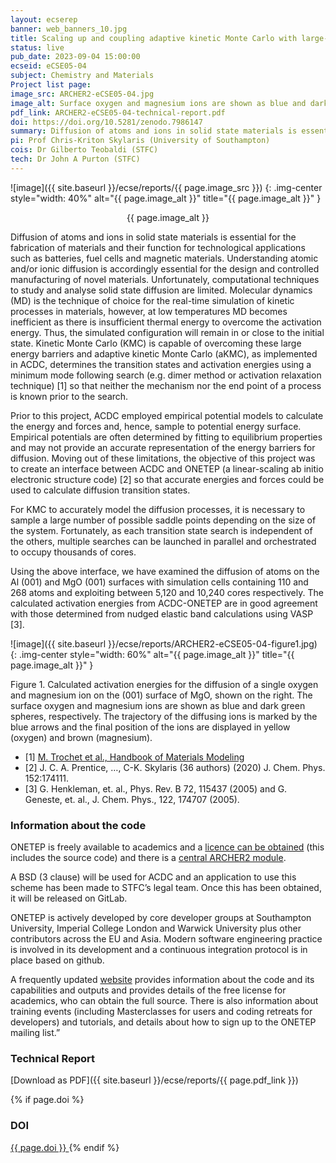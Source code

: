 ```yaml
---
layout: ecserep
banner: web_banners_10.jpg
title: Scaling up and coupling adaptive kinetic Monte Carlo with large-scale DFT
status: live
pub_date: 2023-09-04 15:00:00
ecseid: eCSE05-04
subject: Chemistry and Materials
Project list page:
image_src: ARCHER2-eCSE05-04.jpg
image_alt: Surface oxygen and magnesium ions are shown as blue and dark green spheres, respectively
pdf_link: ARCHER2-eCSE05-04-technical-report.pdf
doi: https://doi.org/10.5281/zenodo.7986147
summary: Diffusion of atoms and ions in solid state materials is essential for the function of products such as batteries, fuel cells and magnetic materials. Understanding atomic and/or ionic diffusion is therefore essential for the design and controlled manufacture of novel materials. However, computational techniques to study and analyse solid state diffusion are limited. The adaptive kinetic Monte Carlo method (aKMC) based on empirical potentials allows for material properties to be calculated efficiently, but it has clear limitations in its accuracy for certain chemical processes. In contrast, Density Functional Theory (DFT) calculations overcome these limitations, but are computationally more expensive. The recent availability of large numbers of cores on ARCHER2 provides an opportunity to combine these two approaches and develop methodologies capable of harnessing in excess of 100,000 cores. This eCSE project developed an interface to combine an aKMC program (ACDC) and a linear-scaling DFT program (ONETEP), making it possible to undertake large-scale aKMC simulations with a higher degree of accuracy than was previously possible.
pi: Prof Chris-Kriton Skylaris (University of Southampton)
cois: Dr Gilberto Teobaldi (STFC)
tech: Dr John A Purton (STFC)
---
```




![image]({{ site.baseurl }}/ecse/reports/{{ page.image_src }})
{: .img-center style="width: 40%" alt="{{ page.image_alt }}" title="{{ page.image_alt }}" }

<p align="center">{{ page.image_alt }}</p>


Diffusion of atoms and ions in solid state materials is essential for the fabrication of materials and their function for technological applications such as batteries, fuel cells and magnetic materials. Understanding atomic and/or ionic diffusion is accordingly essential for the design and controlled manufacturing of novel materials.  Unfortunately, computational techniques to study and analyse solid state diffusion are limited. Molecular dynamics (MD) is the technique of choice for the real-time simulation of kinetic processes in materials, however, at low temperatures MD becomes inefficient as there is insufficient thermal energy to overcome the activation energy. Thus, the simulated configuration will remain in or close to the initial state. Kinetic Monte Carlo (KMC) is capable of overcoming these large energy barriers and adaptive kinetic Monte Carlo (aKMC), as implemented in ACDC, determines the transition states and activation energies using a minimum mode following search (e.g. dimer method or activation relaxation technique) [1] so that neither the mechanism nor the end point of a process is known prior to the search. 

Prior to this project, ACDC employed empirical potential models to calculate the energy and forces and, hence, sample to potential energy surface. Empirical potentials are often determined by fitting to equilibrium properties and may not provide an accurate representation of the energy barriers for diffusion. Moving out of these limitations, the objective of this project was to create an interface between ACDC and ONETEP (a linear-scaling ab initio electronic structure code) [2] so that accurate energies and forces could be used to calculate diffusion transition states.

For KMC to accurately model the diffusion processes, it is necessary to sample a large number of possible saddle points depending on the size of the system. Fortunately, as each transition state search is independent of the others, multiple searches can be launched in parallel and orchestrated to occupy thousands of cores.

Using the above interface, we have examined the diffusion of atoms on the Al (001) and MgO (001) surfaces with simulation cells containing 110 and 268 atoms and exploiting between 5,120 and 10,240 cores respectively. The calculated activation energies from ACDC-ONETEP are in good agreement with those determined from nudged elastic band calculations using VASP [3].


![image]({{ site.baseurl }}/ecse/reports/ARCHER2-eCSE05-04-figure1.jpg)
{: .img-center style="width: 60%" alt="{{ page.image_alt }}" title="{{ page.image_alt }}" }


Figure 1. Calculated activation energies for the diffusion of a single oxygen and magnesium ion on the (001) surface of MgO, shown on the right. The surface oxygen and magnesium ions are shown as blue and dark green spheres, respectively. The trajectory of the diffusing ions is marked by the blue arrows and the final position of the ions are displayed in yellow (oxygen) and brown (magnesium).
 
- [1] [M. Trochet et al., Handbook of Materials Modeling]( https://doi.org/10.1007/978-3-319-42913-7_29-1)
- [2] J. C. A. Prentice, …, C-K. Skylaris (36 authors) (2020) J. Chem. Phys. 152:174111.
- [3] G. Henkleman, et. al., Phys. Rev. B 72, 115437 (2005) and G. Geneste, et. al., J. Chem. Phys., 122, 174707 (2005).







### Information about the code

ONETEP is freely available to academics and a [licence can be obtained]( https://onetep.org/ ) (this includes the source code) and there is a [central ARCHER2 module](https://docs.archer2.ac.uk/research-software/onetep/). 

A BSD (3 clause) will be used for ACDC and an application to use this scheme has been made to STFC’s legal team. Once this has been obtained, it will be released on GitLab.

ONETEP is actively developed by core developer groups at Southampton University, Imperial College London and Warwick University plus other contributors across the EU and Asia. Modern software engineering practice is involved in its development and a continuous integration protocol is in place based on github. 

A frequently updated [website](https://onetep.org/)  provides information about the code and its capabilities and outputs and provides details of the free license for academics, who can obtain the full source. There is also information about training events (including Masterclasses for users and coding retreats for developers) and tutorials, and details about how to sign up to the ONETEP mailing list.”



### Technical Report

[Download as PDF]({{ site.baseurl }}/ecse/reports/{{ page.pdf_link }}) 


{% if page.doi  %}
### DOI
  <a href="https://doi.org/{{ page.doi }}">
     {{ page.doi }}
  </a>
{% endif %}